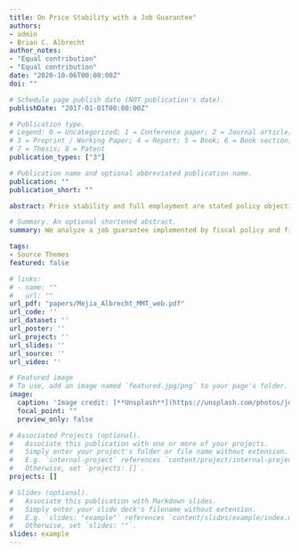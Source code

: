```yaml
---
title: On Price Stability with a Job Guarantee"
authors:
- admin
- Brian C. Albrecht
author_notes:
- "Equal contribution"
- "Equal contribution"
date: "2020-10-06T00:00:00Z"
doi: ""

# Schedule page publish date (NOT publication's date).
publishDate: "2017-01-01T00:00:00Z"

# Publication type.
# Legend: 0 = Uncategorized; 1 = Conference paper; 2 = Journal article;
# 3 = Preprint / Working Paper; 4 = Report; 5 = Book; 6 = Book section;
# 7 = Thesis; 8 = Patent
publication_types: ["3"]

# Publication name and optional abbreviated publication name.
publication: ""
publication_short: ""

abstract: Price stability and full employment are stated policy objectives for many economists, especially economists who subscribe to Modern Money Theory (MMT). To achieve both goals, MMT economists argue for instituting a federal job guarantee program, which they argue would help anchor overall prices. We examine whether this proposal would achieve price stability by extending a benchmark model of time inconsistency to include a job guarantee program. We show that a job guarantee program implemented through fiscal policy is incompatible with stable prices and would generate inflation. With discretion, policymakers have an incentive to target a smaller quantity of job guarantee workers than is consistent with stable prices. We compare this program to a similar proposal, a labor standard under monetary policy, and argue that the MMT proposal would result in worse price stability because of political incentives and informational constraints on policymakers.

# Summary. An optional shortened abstract.
summary: We analyze a job guarantee implemented by fiscal policy and find that an inflation bias would emerge. We compare this to a similar proposal, a labor standard under monetary policy, and find that the labor standard would be a superior rule for monetary and price stability.

tags:
- Source Themes
featured: false

# links:
# - name: ""
#   url: ""
url_pdf: "papers/Mejia_Albrecht_MMT_web.pdf"
url_code: ''
url_dataset: ''
url_poster: ''
url_project: ''
url_slides: ''
url_source: ''
url_video: ''

# Featured image
# To use, add an image named `featured.jpg/png` to your page's folder. 
image:
  caption: 'Image credit: [**Unsplash**](https://unsplash.com/photos/jdD8gXaTZsc)'
  focal_point: ""
  preview_only: false

# Associated Projects (optional).
#   Associate this publication with one or more of your projects.
#   Simply enter your project's folder or file name without extension.
#   E.g. `internal-project` references `content/project/internal-project/index.md`.
#   Otherwise, set `projects: []`.
projects: []

# Slides (optional).
#   Associate this publication with Markdown slides.
#   Simply enter your slide deck's filename without extension.
#   E.g. `slides: "example"` references `content/slides/example/index.md`.
#   Otherwise, set `slides: ""`.
slides: example
---
```

